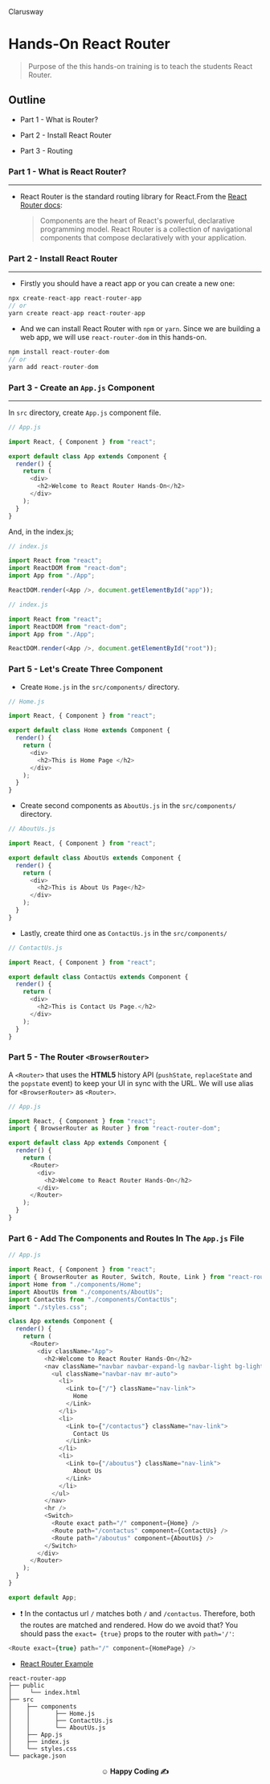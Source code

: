<p >Clarusway<img align="right"
  src="https://secure.meetupstatic.com/photos/event/3/1/b/9/600_488352729.jpeg"  width="15px"></p>

# Hands-On React Router

> Purpose of the this hands-on training is to teach the students React Router.

## Outline

- Part 1 - What is Router?

- Part 2 - Install React Router

- Part 3 - Routing

### Part 1 - What is React Router?

---

- React Router is the standard routing library for React.From the <a href="https://reactrouter.com/">React Router docs</a>:
  > Components are the heart of React's powerful, declarative programming model. React Router is a collection of navigational components that compose declaratively with your application.

### Part 2 - Install React Router

---

- Firstly you should have a react app or you can create a new one:

```js
npx create-react-app react-router-app
// or
yarn create react-app react-router-app
```

- And we can install React Router with `npm` or `yarn`. Since we are building a web app, we will use `react-router-dom` in this hands-on.

```js
npm install react-router-dom
// or
yarn add react-router-dom
```

### Part 3 - Create an `App.js` Component

---

In `src` directory, create `App.js` component file.

```js
// App.js

import React, { Component } from "react";

export default class App extends Component {
  render() {
    return (
      <div>
        <h2>Welcome to React Router Hands-On</h2>
      </div>
    );
  }
}
```

And, in the index.js;

```js
// index.js

import React from "react";
import ReactDOM from "react-dom";
import App from "./App";

ReactDOM.render(<App />, document.getElementById("app"));
```

```js
// index.js

import React from "react";
import ReactDOM from "react-dom";
import App from "./App";

ReactDOM.render(<App />, document.getElementById("root"));
```

### Part 5 - Let's Create Three Component

- Create `Home.js` in the `src/components/` directory.

```js
// Home.js

import React, { Component } from "react";

export default class Home extends Component {
  render() {
    return (
      <div>
        <h2>This is Home Page </h2>
      </div>
    );
  }
}
```

- Create second components as `AboutUs.js` in the `src/components/` directory.

```js
// AboutUs.js

import React, { Component } from "react";

export default class AboutUs extends Component {
  render() {
    return (
      <div>
        <h2>This is About Us Page</h2>
      </div>
    );
  }
}
```

- Lastly, create third one as `ContactUs.js` in the `src/components/`

```js
// ContactUs.js

import React, { Component } from "react";

export default class ContactUs extends Component {
  render() {
    return (
      <div>
        <h2>This is Contact Us Page.</h2>
      </div>
    );
  }
}
```

### Part 5 - The Router `<BrowserRouter>`

A `<Router>` that uses the **HTML5** history API (`pushState`, `replaceState` and the `popstate` event) to keep your UI in sync with the URL. We will use alias for `<BrowserRouter>` as `<Router>`.

```js
// App.js

import React, { Component } from "react";
import { BrowserRouter as Router } from "react-router-dom";

export default class App extends Component {
  render() {
    return (
      <Router>
        <div>
          <h2>Welcome to React Router Hands-On</h2>
        </div>
      </Router>
    );
  }
}
```

### Part 6 - Add The Components and Routes In The `App.js` File

```js
// App.js

import React, { Component } from "react";
import { BrowserRouter as Router, Switch, Route, Link } from "react-router-dom";
import Home from "./components/Home";
import AboutUs from "./components/AboutUs";
import ContactUs from "./components/ContactUs";
import "./styles.css";

class App extends Component {
  render() {
    return (
      <Router>
        <div className="App">
          <h2>Welcome to React Router Hands-On</h2>
          <nav className="navbar navbar-expand-lg navbar-light bg-light">
            <ul className="navbar-nav mr-auto">
              <li>
                <Link to={"/"} className="nav-link">
                  Home
                </Link>
              </li>
              <li>
                <Link to={"/contactus"} className="nav-link">
                  Contact Us
                </Link>
              </li>
              <li>
                <Link to={"/aboutus"} className="nav-link">
                  About Us
                </Link>
              </li>
            </ul>
          </nav>
          <hr />
          <Switch>
            <Route exact path="/" component={Home} />
            <Route path="/contactus" component={ContactUs} />
            <Route path="/aboutus" component={AboutUs} />
          </Switch>
        </div>
      </Router>
    );
  }
}

export default App;
```

- &#10071; In the contactus url `/` matches both `/` and `/contactus`. Therefore, both the routes are matched and rendered. How do we avoid that? You should pass the `exact= {true}` props to the router with `path='/'`:

```js
<Route exact={true} path="/" component={HomePage} />
```

- <a href="https://codesandbox.io/s/react-router-app-88izz?file=/src/App.js">React Router Example</a>

```
react-router-app
├── public
│     └── index.html
├── src
│    ├── components
│    │       ├── Home.js
│    │       ├── ContactUs.js
│    │       └── AboutUs.js
│    ├── App.js
│    ├── index.js
│    └── styles.css
└── package.json
```

**<p align="center">&#9786; Happy Coding &#9997;</p>**
